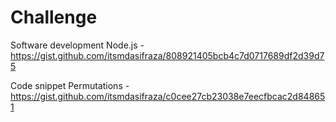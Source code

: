 # Challenge

Software development
Node.js - <https://gist.github.com/itsmdasifraza/808921405bcb4c7d0717689df2d39d75>

Code snippet
Permutations - <https://gist.github.com/itsmdasifraza/c0cee27cb23038e7eecfbcac2d848651>